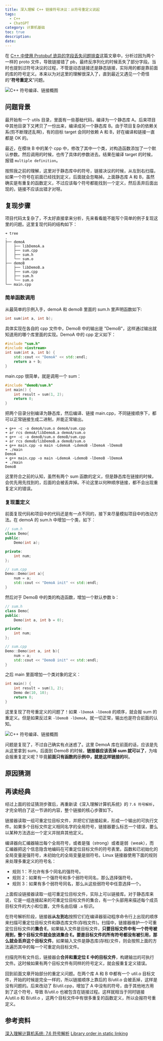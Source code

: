 ```yaml
---
title: 深入理解 C++ 链接符号决议：从符号重定义说起
tags:
  - C++
  - ChatGPT
category: 计算机基础
toc: true
description: 
date: 
---
```


在 [C++ 中使用 Protobuf 诡异的字段丢失问题排查](https://selfboot.cn/2023/09/07/protobuf_redefine/)这篇文章中，分析过因为两个一样的 proto 文件，导致链接错了 pb，最终反序列化的时候丢失了部分字段。当时也提到过符号决议的过程，不管是动态链接还是静态链接，实际用的都是靠前面的库的符号定义。本来以为对这里的理解很深入了，直到最近又遇见一个奇怪的“**符号重定义**”问题。

![C++ 符号编译、链接概图](https://slefboot-1251736664.cos.ap-beijing.myqcloud.com/20230918_c++_symbol_resolution_index.webp)

<!-- more -->

## 问题背景

最开始有一个 utils 目录，里面有一些基础代码，编译为一个静态库 A。后来项目中其他目录下又拷贝了一份出来，编译成另一个静态库 B。由于项目复杂的依赖关系(剪不断理还乱啊)，有的目标 target 会同时依赖 A 和 B，好在编译和链接一直都是 OK 的。

最近，在模块 B 中的某个 cpp 中，修改了其中一个类，对构造函数添加了一个默认参数。然后调用的时候，也传了具体的参数进去。结果在编译 target 的时候，报错 `multiple definition`。

按照我之前的理解，这里对于静态库中的符号，链接决议的时候，从左到右扫描，如果一个符号在前面已经找到定义，后面就会忽略掉。上面静态库 A 和 B，虽然确实是有重复的函数定义，不过应该每个符号都能找到一个定义，然后丢弃后面出现的，链接不应该出错才对呀。

## 复现步骤

项目代码太复杂了，不太好直接拿来分析，先来看看能不能写个简单的例子复现这里的问题。这里复现代码的结构如下：

```shell
➜ tree
.
├── demoA
│   ├── libDemoA.a
│   ├── sum.cpp
│   ├── sum.h
│   └── sum.o
├── demoB
│   ├── libDemoB.a
│   ├── sum.cpp
│   ├── sum.h
│   └── sum.o
└── main.cpp
```

### 简单函数调用

从最简单的示例入手，demoA 和 demoB 里面的 sum.h 里声明函数如下:

```c++
int sum(int a, int b);
```

具体实现在各自的 cpp 文件中，DemoB 中的输出是 "DemoB"，这样通过输出就知道用的哪个库里面的实现。DemoA 中的 cpp 定义如下：

```c++
#include "sum.h"
#include <iostream>
int sum(int a, int b) {
    std::cout << "DemoA" << std::endl;
    return a + b;
}
```

main.cpp 很简单，就是调用一个 sum：

```c++
#include "demoB/sum.h"
int main() {
    int result = sum(1, 2);
    return 0;
}
```

把两个目录分别编译为静态库，然后编译、链接 main.cpp，不同链接顺序下，都可以正常链接生成二进制，并能正常输出。

```shell
➜ g++ -c -o demoA/sum.o demoA/sum.cpp
➜ ar rcs demoA/libDemoA.a demoA/sum.o
➜ g++ -c -o demoB/sum.o demoB/sum.cpp
➜ ar rcs demoB/libDemoB.a demoB/sum.o
➜ g++ main.cpp -o main -LdemoA -LdemoB -lDemoA -lDemoB
➜ ./main
DemoA
➜ g++ main.cpp -o main -LdemoA -LdemoB -lDemoB -lDemoA
➜ ./main
DemoB
```

这里符合之前的认知，虽然有两个 sum 函数的定义，但是静态库在链接的时候，会优先用先找到的，后面的会被丢弃掉。不论这里以何种顺序链接，都不会出现重复定义的错误。

### 复现重定义

前面复现代码和项目中的代码还是有一点不同的，接下来尽量模拟项目中的改动方法。在 demoA 的 sum.h 中增加一个类，如下：

```c++
// sum.h
class Demo{
public:
    Demo(int a);

private:
    int num;
};

// sum.cpp
Demo::Demo(int a){
    num = a;
    std::cout << "DemoA init" << std::endl;
}
```

然后对于 DemoB 中的类的构造函数，增加一个默认参数 b：

```c++
// sum.h
class Demo{
public:
    Demo(int a, int b = 0);

private:
    int num;
};

// sum.cpp
Demo::Demo(int a, int b){
    num = a;
    std::cout << "DemoB init" << std::endl;
}
```

之后 main 里面增加一个类对象的定义：

```c++
int main() {
    int result = sum(1, 2);
    Demo de(10, 10);
    return 0;
}
```

这里复现了符号重定义的问题了！如果 `-lDemoA -lDemoB` 的顺序，就会报 sum 的重定义。但是如果反过来 `-lDemoB -lDemoA`，就一切正常，输出也是符合前面的认知。

![C++ 符号编译、链接概图](https://slefboot-1251736664.cos.ap-beijing.myqcloud.com/20230918_c++_symbol_resolution_multiple_definition.png)

问题是复现了，不过自己确实有点迷惑了。这里 DemoA 库在前面的话，应该是先从这里拿到 sum，后面到 DemoB 的时候，**链接器应该丢掉 sum 就可以了**，为啥会报重复定义呢？毕竟**前面只有函数的示例中，就是这样链接的**啊。

## 原因猜测


## 再读经典

经过上面的验证猜测步骤后，再重新读《深入理解计算机系统》的 `7.6 符号解析`，才完全明白了这一节讲的内容，整个链接的核心步骤如下。

链接器读取一组可重定位目标文件，并把它们链接起来，形成一个输出的可执行文件。如果多个目标文件定义相同名字的全局符号，链接器要么标志一个错误，要么以某种方法选出一个定义并抛弃其他定义。

编译器向汇编器输岀每个全局符号，或者是强（strong）或者是弱（weak），而汇编器把这个信息隐含地编码在可重定位目标文件的符号表里。函数和已初始化的全局变量是强符号，未初始化的全局变量是弱符号。Linux 链接器使用下面的规则来处理多重定义的符号名：

- 规则 1：不允许有多个同名的强符号。
- 规则 2：如果有一个强符号和多个弱符号同名，那么选择强符号。
- 规则 3：如果有多个弱符号同名，那么从这些弱符号中任意选择一个。

上面假设链接器读取一组可重定位目标文件，实际上可以链接库。对于静态库来说，它是一组连接起来的可重定位目标文件的集合，有一个头部用来描述每个成员目标文件的大小和位置，文件名由后缀 `.a` 标识。

在符号解析阶段，链接器**从左到右**按照它们在编译器驱动程序命令行上出现的顺序来扫描可重定位目标文件和静态库文件(存档文件)。扫描中，链接器维护一个可重定位目标文件的**集合 E**。如果输入文件是目标文件，**只要目标文件中有一个符号被用到，整个目标文件就会放进集合 E。要是目标文件的所有符号都没有被引用，那么就会丢弃这个目标文件**。如果输入文件是静态库(存档)文件，则会按照上面的方法遍历其中的每一个可重定向目标文件。

扫描完所有文件后，链接器会**合并和重定位 E 中的目标文件**，构建输岀的可执行文件。这时候如果有两个目标文件有同样的符号定义，就会报重复定义错误。

回到前面文章开始部分的重定义问题。在两个库 A 和 B 中都有一个 util.o 目标文件，开始的时候是完全一样的，所以链接顺序上靠后的 B/util.o 会被丢掉，这样是没有问题的。后来改动了 B/util.cpp，增加了 A 中没有的符号，由于其他地方用到了这个符号，导致 B/util.o 也被包含在链接过程。这样就相当于同时链接 A/util.o 和 B/util.o ，这两个目标文件中有很多重复的函数定义，所以会报符号重定义。

## 参考资料

[深入理解计算机系统: 7.6 符号解析](https://hansimov.gitbook.io/csapp/part2/ch07-linking/7.6-symbol-resolution)
[Library order in static linking](https://eli.thegreenplace.net/2013/07/09/library-order-in-static-linking)